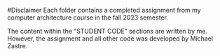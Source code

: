 
#Disclaimer
Each folder contains a completed assignment from my computer architecture course in the fall 2023 semester.

The content within the “STUDENT CODE” sections are written by me. However, the assignment and all other code was developed by Michael Zastre. 

